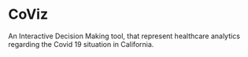 # CoViz
An Interactive Decision Making tool, that represent healthcare analytics regarding the Covid 19 situation in California.
